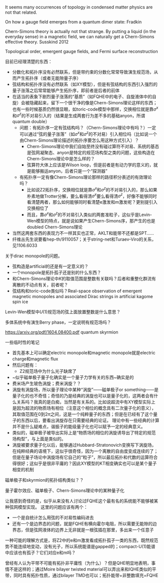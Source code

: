 It seems many occurrences of topology in condensed matter physics are not that related.

On how a gauge field emerges from a quantum dimer state: Fradkin 

Chern-Simons theory is actually not that strange. By putting a liquid (in the everyday sense) in a magnetic field, 
we can naturally get a Chern-Simons effective theory. Susskind 2012

Topological order, emergent gauge fields, and Fermi surface reconstruction

目前已经理清楚的东西：
- 分数化和拓扑序没有必然联系，但是带约束的分数化常常导致演生规范场，从而产生拓扑序（或者无能隙量子序）
- 弦结构和拓扑序没有必然联系（如XY模型），但是有弦结构的东西引入强烈的量子涨落之后常常能够产生拓扑序，即前者是后者的前体
- 在适当的表象下剧烈量子涨落的“基质”（如FQHE中的电子、自旋液体中的自旋）会被隐藏起来，留下一个很干净的像是Chern-Simons理论这样的东西；也有一些时候基质仍然很显眼，如toric-code模型中那样，交换相位就是靠$\sigma^x$和$\sigma^z$的不对易引入的（结果是生成两套行为差不多的基础anyon，所谓quantum double）
  - 问题：有拓扑序一定有弦结构吗？（Chern-Simons理论中有吗？）一定可以通过“弦的量子涨落”（如$\sigma^x$和$\sigma^z$的不对易）引入相位吗（比如说一个由Chern-Simons理论描述的拓扑序要怎么用这种方式引入）？
    - Chern-Simons理论中我们自始至终没有碰过算符不对易、系统的基态是弦网凝聚态、anyon是特定的规范场构型之类的问题，这些构造在Chern-Simons理论中是怎么样的？
    - 弦算符大体上应该是Wilson loop，但是前者是有动力学的意义的，就是能够搬运anyon，后者只是一个“探测器”
  - 有拓扑序一定有像Chern-Simons理论那样的路径积分表述的有效理论吗？
    - 比如说Z2拓扑序，交换相位就是靠$\sigma^x$和$\sigma^z$的不对易引入的，那么如果朴素地做Trotter分解，要么看得清$\sigma^x$要么看得清$\sigma^z$，好像不能够同时看清楚两者，那么如何能够同时看清楚e激发和m激发呢？更别提引入交换相位了
    - 而且，靠$\sigma^x$和$\sigma^z$的不对易引入类似的两套准粒子，这似乎是Levin-Wen模型的特点，就是说如果产生Chern-Simons序，那产生的也是doubled Chern-Simons理论
- 当然这两套东西的表现力不一样其实也正常，AKLT和能带不还都是SPT……
- 纤维丛先生说要看hep-th/9110057；关于string-net和Turaev-Viro的关系，见1106.6033

关于dirac monopole的问题。
- 弦构造是artificial的还是有一定意义的？
- 一个monopole是拓扑孤子还是别的什么东西？
- 和Chern-Simons理论中$K$的取值范围是整数有关联吗？后者和重整化群流有离散的不动点有关，前者呢？
- 弦结构和toric-code类似吗？Real-space observation of emergent magnetic monopoles and associated Dirac strings in artificial kagome spin ice

Levin-Wen模型中$U(1)$规范场的弦上面放置整数是什么意思？

多体系统中有演生Berry phase，一定说明有规范场吗？

https://arxiv.org/pdf/1604.08400.pdf quantum skyrmion

一些临时性的笔记
- 首先基本上可以确定electric monopole和magnetic monopole就是electric charge和magnetic flux
- 然后问题有：
  - Z2规范场中为什么光子缺席了
- ~似乎磁单极子量子化确实是一个量子力学有关的东西~确实是的
- 费米场产生玻色涡旋；费米涡旋？？
- 涡旋有涡旋场，所以量子理论中某种“涡旋”——磁单极子or something——是量子化的也不奇怪；奇怪的乃是经典的涡旋也可以是量子化的，这两者会有什么关系吗？我真的是白痴，当然是有关系的。比如说超流中有XY模型实际上是因为超流的物质场有相位（注意这个相位的概念具有二次量子化的意义），其取值范围在0到$2\pi$之间，这是一个纯粹量子的东西；但是在已经有了这个量子的东西以后，要看出涡旋存在只需要经典的论证。
理论中有一些经典的计算并不是什么疑难点，谐振子的能级量子化也可以赋予一定的经典意义。
- 类似的，磁单极子被导出实际上是“物质场的相位的涡旋诱导出了特定的规范场构型”，与上面是类似的。
- 涡旋被要求量子化以后，能够通过Hubbard-Stratonovich变换写下涡旋场，在纯粹经典的语境下，这似乎很奇怪，因为一个离散的自由度变成连续的了；但是在量子场论中涡旋场有它自己的“粒子”，所以最后拓扑和代数的运算符合得很好；这似乎是很非平庸的？因此XY模型的KT相变确实也可以是某个量子相变的机制

磁单极子和skyrmion的拓扑结构类似？？

量子霍尔效应、磁单极子、Chern-Simons理论中的某种量子化

让我感到奇怪的是，似乎从来没有人讨论过FQHE这个最有名的系统能不能够被某种弦网模型实现。
这里的问题应该有两个：
- 一个是自统计怎么用弦的不对易性编码进去
- 还有一个是边界态的问题，就是FQHE有横向霍尔电阻，所以需要无能隙的边界态，但是弦网液体的边界上无非就是一根弦插在那里，多出来一个任意子

一种可能的理解方式是，将Z2中的e和m激发看成拓扑孤子一类的东西，既然规范势不能连续地变动，没有光子，所以系统能谱是gapped的；compact-U(1)能谱中应该也有孤子？它们对应e和m吗？

曾经有人认为平带不可能有拓扑非平庸性（为什么）？但是QHE明显地表明，事情不是这样的；通过Moire bilayer twisted material可以弄出来和IQHE类似的平带，同时具有拓扑性质，通过bilayer TMD也可以；拓扑能带+非整数填充=FQHE